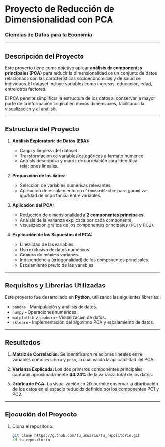 # Proyecto de Reducción de Dimensionalidad con PCA  
### Ciencias de Datos para la Economía  

---

## **Descripción del Proyecto**

Este proyecto tiene como objetivo aplicar **análisis de componentes principales (PCA)** para reducir la dimensionalidad de un conjunto de datos relacionado con las características socioeconómicas y de salud de individuos. El dataset incluye variables como ingresos, educación, edad, entre otros factores.

El PCA permite simplificar la estructura de los datos al conservar la mayor parte de la información original en menos dimensiones, facilitando la visualización y el análisis.

---

## **Estructura del Proyecto**

1. **Análisis Exploratorio de Datos (EDA):**
   - Carga y limpieza del dataset.
   - Transformación de variables categóricas a formato numérico.
   - Análisis descriptivo y matriz de correlación para identificar relaciones lineales.

2. **Preparación de los datos:**
   - Selección de variables numéricas relevantes.
   - Aplicación de escalamiento con `StandardScaler` para garantizar igualdad de importancia entre variables.

3. **Aplicación del PCA:**
   - Reducción de dimensionalidad a **2 componentes principales**.
   - Análisis de la varianza explicada por cada componente.
   - Visualización gráfica de los componentes principales (PC1 y PC2).

4. **Explicación de los Supuestos del PCA:**
   - Linealidad de las variables.
   - Uso exclusivo de datos numéricos.
   - Captura de máxima varianza.
   - Independencia (ortogonalidad) de los componentes principales.
   - Escalamiento previo de las variables.

---

## **Requisitos y Librerías Utilizadas**

Este proyecto fue desarrollado en **Python**, utilizando las siguientes librerías:

- `pandas` - Manipulación y análisis de datos.
- `numpy` - Operaciones numéricas.
- `matplotlib` y `seaborn` - Visualización de datos.
- `sklearn` - Implementación del algoritmo PCA y escalamiento de datos.

---

## **Resultados**

1. **Matriz de Correlación:**
   Se identificaron relaciones lineales entre variables como `estatura` y `peso`, lo cual valida la aplicabilidad del PCA.

2. **Varianza Explicada:**
   Los dos primeros componentes principales capturan aproximadamente **44.24%** de la varianza total de los datos.

3. **Gráfica de PCA:**
   La visualización en 2D permite observar la distribución de los datos en el espacio reducido definido por los componentes PC1 y PC2.

---

## **Ejecución del Proyecto**

1. Clona el repositorio:
   ```bash
   git clone https://github.com/tu_usuario/tu_repositorio.git
   cd tu_repositorio
